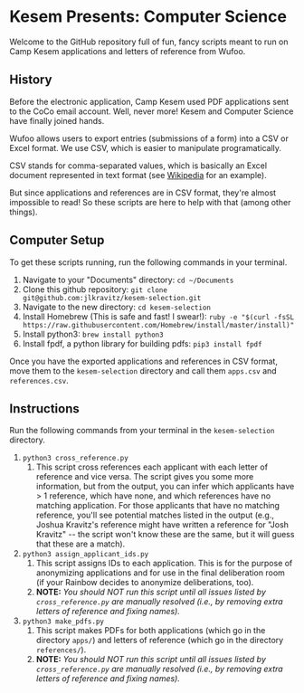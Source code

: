 # Kesem Presents: Computer Science

Welcome to the GitHub repository full of fun, fancy scripts meant to
run on Camp Kesem applications and letters of reference from Wufoo.

## History

Before the electronic application, Camp Kesem used PDF applications sent
to the CoCo email account. Well, never more! Kesem and Computer Science
have finally joined hands.

Wufoo allows users to export entries (submissions of a form) into a CSV
or Excel format. We use CSV, which is easier to manipulate programatically.

CSV stands for comma-separated values, which is basically an Excel document
represented in text format (see
[Wikipedia](https://en.wikipedia.org/wiki/Comma-separated_values#Example)
for an example).

But since applications and references are in CSV format, they're almost impossible
to read! So these scripts are here to help with that (among other things).

## Computer Setup

To get these scripts running, run the following commands in your terminal.

1. Navigate to your "Documents" directory: `cd ~/Documents`
2. Clone this github repository: `git clone git@github.com:jlkravitz/kesem-selection.git`
3. Navigate to the new directory: `cd kesem-selection`
4. Install Homebrew (This is safe and fast! I swear!): `ruby -e "$(curl -fsSL https://raw.githubusercontent.com/Homebrew/install/master/install)"`
5. Install python3: `brew install python3`
6. Install fpdf, a python library for building pdfs: `pip3 install fpdf`

Once you have the exported applications and references in CSV format, move them to the
`kesem-selection` directory and call them `apps.csv` and `references.csv`.

## Instructions

Run the following commands from your terminal in the `kesem-selection` directory.

1. `python3 cross_reference.py`
    1. This script cross references each applicant with each letter of reference and vice
    versa. The script gives you some more information, but from the output, you can infer
    which applicants have > 1 reference, which have none, and which references have no matching
    application. For those applicants that have no matching reference, you'll see potential
    matches listed in the output (e.g., Joshua Kravitz's reference might have written a reference
    for "Josh Kravitz" -- the script won't know these are the same, but it will guess that these
    are a match).
2. `python3 assign_applicant_ids.py`
    1. This script assigns IDs to each application. This is for the purpose of anonymizing applications
    and for use in the final deliberation room (if your Rainbow decides to anonymize deliberations, too).
    2. **NOTE:** *You should NOT run this script until all issues listed by `cross_reference.py` are manually
    resolved (i.e., by removing extra letters of reference and fixing names).*
3. `python3 make_pdfs.py`
    1. This script makes PDFs for both applications (which go in the directory `apps/`) and letters of
    reference (which go in the directory `references/`).
    2. **NOTE:** *You should NOT run this script until all issues listed by `cross_reference.py` are manually
    resolved (i.e., by removing extra letters of reference and fixing names).*
